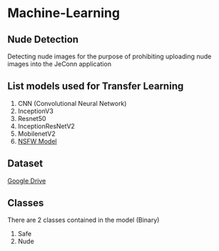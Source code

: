# Machine-Learning

## Nude Detection

Detecting nude images for the purpose of prohibiting uploading nude images into the JeConn application

## List models used for Transfer Learning

1. CNN (Convolutional Neural Network)
2. InceptionV3
3. Resnet50
4. InceptionResNetV2
5. MobilenetV2
6. [NSFW Model](https://github.com/GantMan/nsfw_model)

## Dataset

[Google Drive](https://drive.google.com/drive/folders/1hOmzZO9OmqlP7dlMxUu1yON5E5KcrFw4?usp=sharing)

## Classes

There are 2 classes contained in the model (Binary)

1. Safe
2. Nude
